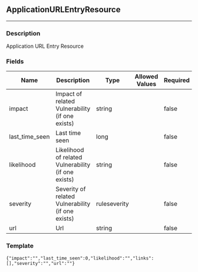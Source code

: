 ## ApplicationURLEntryResource
---
### Description
Application URL Entry Resource
### Fields
| Name | Description | Type | Allowed Values | Required |
| ---- | ----------- | ---- | -------------- | -------- |
| impact | Impact of related Vulnerability (if one exists) | string |  | false |
| last_time_seen | Last time seen | long |  | false |
| likelihood | Likelihood of related Vulnerability (if one exists) | string |  | false |
| severity | Severity of related Vulnerability (if one exists) | ruleseverity |  | false |
| url | Url | string |  | false |
### Template
```
{"impact":"","last_time_seen":0,"likelihood":"","links":[],"severity":"","url":""}
```
